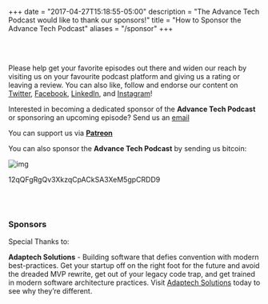 +++
date = "2017-04-27T15:18:55-05:00"
description = "The Advance Tech Podcast would like to thank our sponsors!"
title = "How to Sponsor the Advance Tech Podcast"
aliases = "/sponsor"
+++

<br></br>

Please help get your favorite episodes out there and widen our reach by visiting us on your favourite podcast platform and giving us a rating or leaving a review. You can also like, follow and endorse our content on [Twitter](https://twitter.com/AdvTechPodcast), [Facebook](https://www.facebook.com/advancetechmedia), [LinkedIn](https://www.linkedin.com/company/advance-tech-media/), and [Instagram](https://www.instagram.com/advance_tech_media/)!

Interested in becoming a dedicated sponsor of the **Advance Tech Podcast** or sponsoring an upcoming episode? Send us an [email](mailto:alexandra.moxin@advancetechmedia.org)


You can support us via **[Patreon](https://www.patreon.com/AdvanceTechPodcast?alert=2)**

You can also sponsor the **Advance Tech Podcast** by sending us bitcoin:

![img](/img/sponsors/wallet.png)

12qQFgRgQv3XkzqCpACkSA3XeM5gpCRDD9




<br></br>

  <script>
    paypal.Button.render({
      env: 'production', // Or 'sandbox',

      commit: true, // Show a 'Pay Now' button

      style: {
        color: 'gold',
        size: 'small'
      },

      payment: function(data, actions) {
        /*
         * Set up the payment here
         */
      },

      onAuthorize: function(data, actions) {
        /*
         * Execute the payment here
         */
      },

      onCancel: function(data, actions) {
        /*
         * Buyer cancelled the payment
         */
      },

      onError: function(err) {
        /*
         * An error occurred during the transaction
         */
      }
    }, '#paypal-button');
  </script>
</body>


<h3> Sponsors </h3>

Special Thanks to:

**Adaptech Solutions** - Building software that defies convention with modern best-practices.  Get your startup off on the right foot for the future and avoid the dreaded MVP rewrite, get out of your legacy code trap, and get trained in modern software architecture practices. Visit [Adaptech Solutions](https://adaptechsolutions.net/) today to see why they’re different.